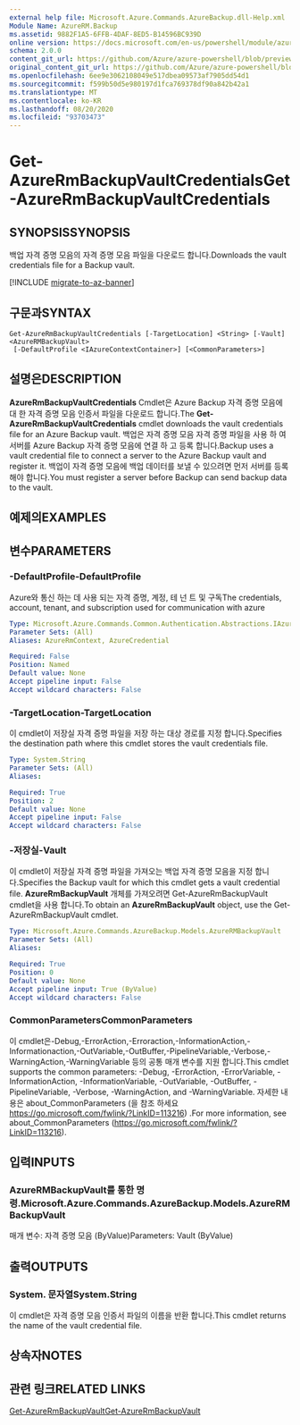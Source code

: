 ```yaml
---
external help file: Microsoft.Azure.Commands.AzureBackup.dll-Help.xml
Module Name: AzureRM.Backup
ms.assetid: 9882F1A5-6FFB-4DAF-8ED5-B14596BC939D
online version: https://docs.microsoft.com/en-us/powershell/module/azurerm.backup/get-azurermbackupvaultcredentials
schema: 2.0.0
content_git_url: https://github.com/Azure/azure-powershell/blob/preview/src/ResourceManager/AzureBackup/Commands.AzureBackup/help/Get-AzureRmBackupVaultCredentials.md
original_content_git_url: https://github.com/Azure/azure-powershell/blob/preview/src/ResourceManager/AzureBackup/Commands.AzureBackup/help/Get-AzureRmBackupVaultCredentials.md
ms.openlocfilehash: 6ee9e3062108049e517dbea09573af7905dd54d1
ms.sourcegitcommit: f599b50d5e980197d1fca769378df90a842b42a1
ms.translationtype: MT
ms.contentlocale: ko-KR
ms.lasthandoff: 08/20/2020
ms.locfileid: "93703473"
---
```

# <span data-ttu-id="734ea-101">Get-AzureRmBackupVaultCredentials</span><span class="sxs-lookup"><span data-stu-id="734ea-101">Get-AzureRmBackupVaultCredentials</span></span>

## <span data-ttu-id="734ea-102">SYNOPSIS</span><span class="sxs-lookup"><span data-stu-id="734ea-102">SYNOPSIS</span></span>
<span data-ttu-id="734ea-103">백업 자격 증명 모음의 자격 증명 모음 파일을 다운로드 합니다.</span><span class="sxs-lookup"><span data-stu-id="734ea-103">Downloads the vault credentials file for a Backup vault.</span></span>

[!INCLUDE [migrate-to-az-banner](../../includes/migrate-to-az-banner.md)]

## <span data-ttu-id="734ea-104">구문과</span><span class="sxs-lookup"><span data-stu-id="734ea-104">SYNTAX</span></span>

```
Get-AzureRmBackupVaultCredentials [-TargetLocation] <String> [-Vault] <AzureRMBackupVault>
 [-DefaultProfile <IAzureContextContainer>] [<CommonParameters>]
```

## <span data-ttu-id="734ea-105">설명은</span><span class="sxs-lookup"><span data-stu-id="734ea-105">DESCRIPTION</span></span>
<span data-ttu-id="734ea-106">**AzureRmBackupVaultCredentials** Cmdlet은 Azure Backup 자격 증명 모음에 대 한 자격 증명 모음 인증서 파일을 다운로드 합니다.</span><span class="sxs-lookup"><span data-stu-id="734ea-106">The **Get-AzureRmBackupVaultCredentials** cmdlet downloads the vault credentials file for an Azure Backup vault.</span></span>
<span data-ttu-id="734ea-107">백업은 자격 증명 모음 자격 증명 파일을 사용 하 여 서버를 Azure Backup 자격 증명 모음에 연결 하 고 등록 합니다.</span><span class="sxs-lookup"><span data-stu-id="734ea-107">Backup uses a vault credential file to connect a server to the Azure Backup vault and register it.</span></span>
<span data-ttu-id="734ea-108">백업이 자격 증명 모음에 백업 데이터를 보낼 수 있으려면 먼저 서버를 등록 해야 합니다.</span><span class="sxs-lookup"><span data-stu-id="734ea-108">You must register a server before Backup can send backup data to the vault.</span></span>

## <span data-ttu-id="734ea-109">예제의</span><span class="sxs-lookup"><span data-stu-id="734ea-109">EXAMPLES</span></span>

## <span data-ttu-id="734ea-110">변수</span><span class="sxs-lookup"><span data-stu-id="734ea-110">PARAMETERS</span></span>

### <span data-ttu-id="734ea-111">-DefaultProfile</span><span class="sxs-lookup"><span data-stu-id="734ea-111">-DefaultProfile</span></span>
<span data-ttu-id="734ea-112">Azure와 통신 하는 데 사용 되는 자격 증명, 계정, 테 넌 트 및 구독</span><span class="sxs-lookup"><span data-stu-id="734ea-112">The credentials, account, tenant, and subscription used for communication with azure</span></span>

```yaml
Type: Microsoft.Azure.Commands.Common.Authentication.Abstractions.IAzureContextContainer
Parameter Sets: (All)
Aliases: AzureRmContext, AzureCredential

Required: False
Position: Named
Default value: None
Accept pipeline input: False
Accept wildcard characters: False
```

### <span data-ttu-id="734ea-113">-TargetLocation</span><span class="sxs-lookup"><span data-stu-id="734ea-113">-TargetLocation</span></span>
<span data-ttu-id="734ea-114">이 cmdlet이 저장실 자격 증명 파일을 저장 하는 대상 경로를 지정 합니다.</span><span class="sxs-lookup"><span data-stu-id="734ea-114">Specifies the destination path where this cmdlet stores the vault credentials file.</span></span>

```yaml
Type: System.String
Parameter Sets: (All)
Aliases:

Required: True
Position: 2
Default value: None
Accept pipeline input: False
Accept wildcard characters: False
```

### <span data-ttu-id="734ea-115">-저장실</span><span class="sxs-lookup"><span data-stu-id="734ea-115">-Vault</span></span>
<span data-ttu-id="734ea-116">이 cmdlet이 저장실 자격 증명 파일을 가져오는 백업 자격 증명 모음을 지정 합니다.</span><span class="sxs-lookup"><span data-stu-id="734ea-116">Specifies the Backup vault for which this cmdlet gets a vault credential file.</span></span>
<span data-ttu-id="734ea-117">**AzureRmBackupVault** 개체를 가져오려면 Get-AzureRmBackupVault cmdlet을 사용 합니다.</span><span class="sxs-lookup"><span data-stu-id="734ea-117">To obtain an **AzureRmBackupVault** object, use the Get-AzureRmBackupVault cmdlet.</span></span>

```yaml
Type: Microsoft.Azure.Commands.AzureBackup.Models.AzureRMBackupVault
Parameter Sets: (All)
Aliases:

Required: True
Position: 0
Default value: None
Accept pipeline input: True (ByValue)
Accept wildcard characters: False
```

### <span data-ttu-id="734ea-118">CommonParameters</span><span class="sxs-lookup"><span data-stu-id="734ea-118">CommonParameters</span></span>
<span data-ttu-id="734ea-119">이 cmdlet은-Debug,-ErrorAction,-Erroraction,-InformationAction,-Informationaction,-OutVariable,-OutBuffer,-PipelineVariable,-Verbose,-WarningAction,-WarningVariable 등의 공통 매개 변수를 지원 합니다.</span><span class="sxs-lookup"><span data-stu-id="734ea-119">This cmdlet supports the common parameters: -Debug, -ErrorAction, -ErrorVariable, -InformationAction, -InformationVariable, -OutVariable, -OutBuffer, -PipelineVariable, -Verbose, -WarningAction, and -WarningVariable.</span></span> <span data-ttu-id="734ea-120">자세한 내용은 about_CommonParameters (을 참조 하세요 https://go.microsoft.com/fwlink/?LinkID=113216) .</span><span class="sxs-lookup"><span data-stu-id="734ea-120">For more information, see about_CommonParameters (https://go.microsoft.com/fwlink/?LinkID=113216).</span></span>

## <span data-ttu-id="734ea-121">입력</span><span class="sxs-lookup"><span data-stu-id="734ea-121">INPUTS</span></span>

### <span data-ttu-id="734ea-122">AzureRMBackupVault를 통한 명령.</span><span class="sxs-lookup"><span data-stu-id="734ea-122">Microsoft.Azure.Commands.AzureBackup.Models.AzureRMBackupVault</span></span>
<span data-ttu-id="734ea-123">매개 변수: 자격 증명 모음 (ByValue)</span><span class="sxs-lookup"><span data-stu-id="734ea-123">Parameters: Vault (ByValue)</span></span>

## <span data-ttu-id="734ea-124">출력</span><span class="sxs-lookup"><span data-stu-id="734ea-124">OUTPUTS</span></span>

### <span data-ttu-id="734ea-125">System. 문자열</span><span class="sxs-lookup"><span data-stu-id="734ea-125">System.String</span></span>
<span data-ttu-id="734ea-126">이 cmdlet은 자격 증명 모음 인증서 파일의 이름을 반환 합니다.</span><span class="sxs-lookup"><span data-stu-id="734ea-126">This cmdlet returns the name of the vault credential file.</span></span>

## <span data-ttu-id="734ea-127">상속자</span><span class="sxs-lookup"><span data-stu-id="734ea-127">NOTES</span></span>

## <span data-ttu-id="734ea-128">관련 링크</span><span class="sxs-lookup"><span data-stu-id="734ea-128">RELATED LINKS</span></span>

[<span data-ttu-id="734ea-129">Get-AzureRmBackupVault</span><span class="sxs-lookup"><span data-stu-id="734ea-129">Get-AzureRmBackupVault</span></span>](./Get-AzureRmBackupVault.md)


